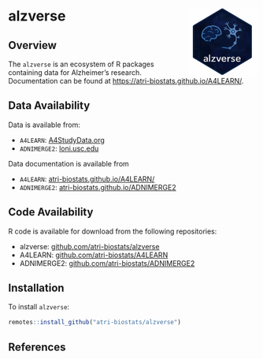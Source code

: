 
<!-- README.md is generated from README.Rmd. Please edit that file -->

# alzverse <a href="https://atri-biostats.github.io/A4LEARN/"><img src="man/figures/logo.png" align="right" height="138" /></a>

## Overview

The `alzverse` is an ecosystem of R packages containing data for
Alzheimer’s research. Documentation can be found at
<https://atri-biostats.github.io/A4LEARN/>.

## Data Availability

Data is available from:

- `A4LEARN`: [A4StudyData.org](A4StudyData.org)
- `ADNIMERGE2`: [loni.usc.edu](loni.usc.edu)

Data documentation is available from

- `A4LEARN`:
  [atri-biostats.github.io/A4LEARN/](https://atri-biostats.github.io/A4LEARN)
- `ADNIMERGE2`:
  [atri-biostats.github.io/ADNIMERGE2](https://github.com/atri-biostats/ADNIMERGE2)

## Code Availability

R code is available for download from the following repositories:

- alzverse:
  [github.com/atri-biostats/alzverse](https://github.com/atri-biostats/alzverse)
- A4LEARN:
  [github.com/atri-biostats/A4LEARN](https://github.com/atri-biostats/A4LEARN)
- ADNIMERGE2:
  [github.com/atri-biostats/ADNIMERGE2](https://github.com/atri-biostats/ADNIMERGE2)

## Installation

To install `alzverse`:

``` r
remotes::install_github("atri-biostats/alzverse")
```

## References
